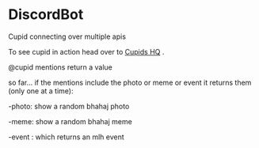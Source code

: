 # DiscordBot
Cupid connecting over multiple apis

To see cupid in action head over to [Cupids HQ](https://discord.gg/8nFnYFvj95) .


@cupid mentions return a value

so far... if the mentions include the photo or meme or event it returns them (only one at a time):

  -photo: show a random bhahaj photo
  
  -meme: show a random bhahaj meme
  
  -event : which returns an mlh event

